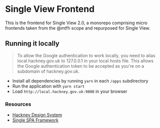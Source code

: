 # Single View Frontend

This is the frontend for Single View 2.0, a monorepo comprising micro
frontends taken from the @mtfh scope and repurposed for Single View.

## Running it locally

> To allow the Google authentication to work locally, you need to alias local.hackney.gov.uk to 127.0.0.1 in your local hosts file. This allows the Google authentication token to be accepted as you're on a subdomain of hackney.gov.uk.

- Install all dependencies by running `yarn` in each `/apps` subdirectory
- Run the application with `yarn start`
- Load `http://local.hackney.gov.uk:9000` in your browser

### Resources

- [Hackney Design System](https://design-system.hackney.gov.uk/developing/installing-from-npm/)
- [Single SPA Framework](https://single-spa.js.org/docs/getting-started-overview)
